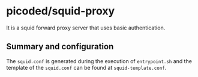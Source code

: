 # picoded/squid-proxy
It is a squid forward proxy server that uses basic authentication.

## Summary and configuration

<!-- To indicate the username and password for the basic authentication, pass in the values to the enviroment variables.
```
# username of the basic authentication
USERNAME=<your value>

# password of the basic authentication
PASSWORD=<your value>

# By default it will be 
USERNAME=proxy_user
PASSWORD=proxy_password
``` -->

The `squid.conf` is generated during the execution of `entrypoint.sh` and the template of the `squid.conf` can be found at `squid-template.conf`. 